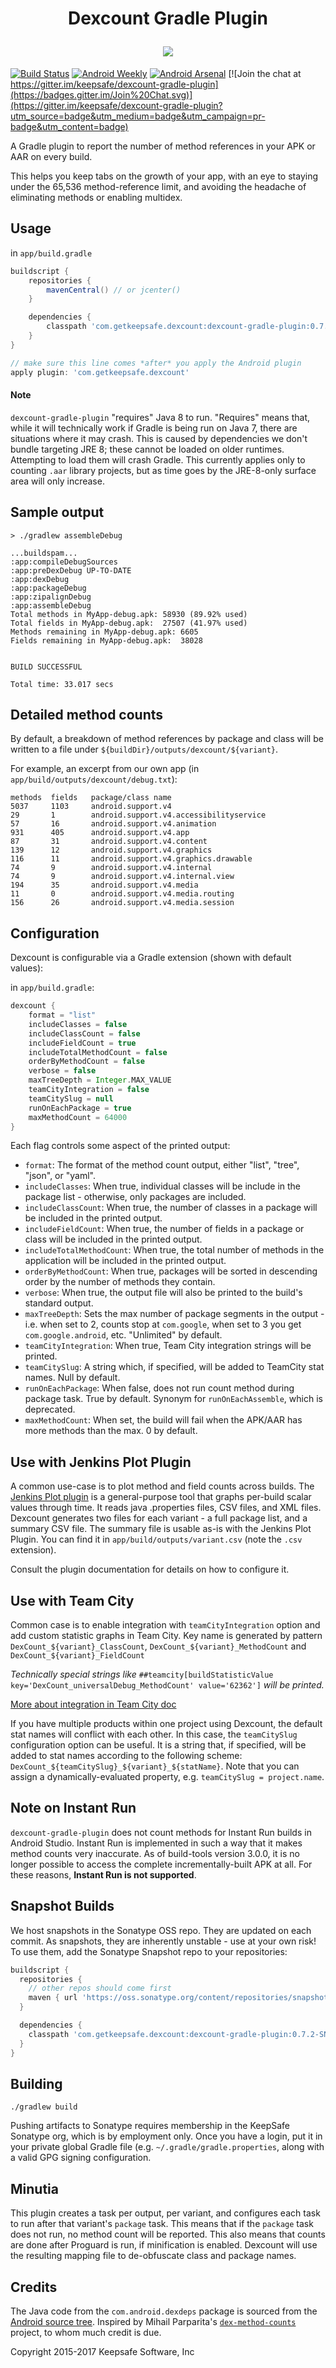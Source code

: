 <h1 align="center">
	<p>Dexcount Gradle Plugin</p>
    <img src="web/example.png">
</h1>

[![Build Status](https://travis-ci.org/KeepSafe/dexcount-gradle-plugin.svg?branch=master)](https://travis-ci.org/KeepSafe/dexcount-gradle-plugin)
[![Android Weekly](http://img.shields.io/badge/Android%20Weekly-%23174-2CB3E5.svg?style=flat)](http://androidweekly.net/issues/issue-174)
[![Android Arsenal](https://img.shields.io/badge/Android%20Arsenal-Dexcount%20Gradle%20Plugin-brightgreen.svg?style=flat)](http://android-arsenal.com/details/1/1940)
[![Join the chat at https://gitter.im/keepsafe/dexcount-gradle-plugin](https://badges.gitter.im/Join%20Chat.svg)](https://gitter.im/keepsafe/dexcount-gradle-plugin?utm_source=badge&utm_medium=badge&utm_campaign=pr-badge&utm_content=badge)

A Gradle plugin to report the number of method references in your APK or AAR on every build.

This helps you keep tabs on the growth of your app, with an eye to staying under the 65,536 method-reference limit, and avoiding the headache of eliminating methods or enabling multidex.

## Usage

in `app/build.gradle`
```groovy
buildscript {
    repositories {
        mavenCentral() // or jcenter()
    }

    dependencies {
        classpath 'com.getkeepsafe.dexcount:dexcount-gradle-plugin:0.7.1'
    }
}

// make sure this line comes *after* you apply the Android plugin
apply plugin: 'com.getkeepsafe.dexcount'
```

#### Note
`dexcount-gradle-plugin` "requires" Java 8 to run.  "Requires" means that, while it will technically work if Gradle is being run on Java 7, there are situations where it may crash.  This is caused by dependencies we don't bundle targeting JRE 8; these cannot be loaded on older runtimes.  Attempting to load them will crash Gradle.  This currently applies only to counting `.aar` library projects, but as time goes by the JRE-8-only surface area will only increase.

## Sample output

```
> ./gradlew assembleDebug

...buildspam...
:app:compileDebugSources
:app:preDexDebug UP-TO-DATE
:app:dexDebug
:app:packageDebug
:app:zipalignDebug
:app:assembleDebug
Total methods in MyApp-debug.apk: 58930 (89.92% used)
Total fields in MyApp-debug.apk:  27507 (41.97% used)
Methods remaining in MyApp-debug.apk: 6605
Fields remaining in MyApp-debug.apk:  38028


BUILD SUCCESSFUL

Total time: 33.017 secs
```

## Detailed method counts

By default, a breakdown of method references by package and class will be written to a file under `${buildDir}/outputs/dexcount/${variant}`.

For example, an excerpt from our own app (in `app/build/outputs/dexcount/debug.txt`):
```
methods  fields   package/class name
5037     1103     android.support.v4
29       1        android.support.v4.accessibilityservice
57       16       android.support.v4.animation
931      405      android.support.v4.app
87       31       android.support.v4.content
139      12       android.support.v4.graphics
116      11       android.support.v4.graphics.drawable
74       9        android.support.v4.internal
74       9        android.support.v4.internal.view
194      35       android.support.v4.media
11       0        android.support.v4.media.routing
156      26       android.support.v4.media.session
```

## Configuration

Dexcount is configurable via a Gradle extension (shown with default values):

in `app/build.gradle`:
```groovy
dexcount {
    format = "list"
    includeClasses = false
    includeClassCount = false
    includeFieldCount = true
    includeTotalMethodCount = false
    orderByMethodCount = false
    verbose = false
    maxTreeDepth = Integer.MAX_VALUE
    teamCityIntegration = false
    teamCitySlug = null
    runOnEachPackage = true
    maxMethodCount = 64000
}
```

Each flag controls some aspect of the printed output:
- `format`: The format of the method count output, either "list", "tree", "json", or "yaml".
- `includeClasses`: When true, individual classes will be include in the package list - otherwise, only packages are included.
- `includeClassCount`: When true, the number of classes in a package will be included in the printed output.
- `includeFieldCount`: When true, the number of fields in a package or class will be included in the printed output.
- `includeTotalMethodCount`: When true, the total number of methods in the application will be included in the printed output.
- `orderByMethodCount`: When true, packages will be sorted in descending order by the number of methods they contain.
- `verbose`: When true, the output file will also be printed to the build's standard output.
- `maxTreeDepth`: Sets the max number of package segments in the output - i.e. when set to 2, counts stop at `com.google`, when set to 3 you get `com.google.android`, etc.  "Unlimited" by default.
- `teamCityIntegration`: When true, Team City integration strings will be printed.
- `teamCitySlug`: A string which, if specified, will be added to TeamCity stat names.  Null by default.
- `runOnEachPackage`: When false, does not run count method during package task. True by default.  Synonym for `runOnEachAssemble`, which is deprecated.
- `maxMethodCount`: When set, the build will fail when the APK/AAR has more methods than the max. 0 by default.

## Use with Jenkins Plot Plugin

A common use-case is to plot method and field counts across builds.  The [Jenkins Plot plugin][0] is a general-purpose tool that graphs per-build scalar values through time.  It reads java .properties files, CSV files, and XML files.  Dexcount generates two files for each variant - a full package list, and a summary CSV file.  The summary file is usable as-is with the Jenkins Plot Plugin.  You can find it in `app/build/outputs/variant.csv` (note the `.csv` extension).

Consult the plugin documentation for details on how to configure it.

## Use with Team City

Common case is to enable integration with `teamCityIntegration` option and add custom statistic graphs in Team City. Key name is generated by pattern `DexCount_${variant}_ClassCount`, `DexCount_${variant}_MethodCount` and `DexCount_${variant}_FieldCount`

_Technically special strings like_ `##teamcity[buildStatisticValue key='DexCount_universalDebug_MethodCount' value='62362']` _will be printed._ 

[More about integration in Team City doc][1]

If you have multiple products within one project using Dexcount, the default stat names will conflict with each other.  In this case, the `teamCitySlug` configuration option can be useful.  It is a string that, if specified, will be added to stat names according to the following scheme: `DexCount_${teamCitySlug}_${variant}_${statName}`.  Note that you can assign a dynamically-evaluated property, e.g. `teamCitySlug = project.name`.

## Note on Instant Run

`dexcount-gradle-plugin` does not count methods for Instant Run builds in Android Studio.  Instant Run is implemented in such a way that it makes method counts very inaccurate.  As of build-tools version 3.0.0, it is no longer possible to access the complete incrementally-built APK at all.  For these reasons, **Instant Run is not supported**.

## Snapshot Builds

We host snapshots in the Sonatype OSS repo.  They are updated on each commit.  As snapshots, they are inherently unstable - use at your own risk!  To use them, add the Sonatype Snapshot repo to your repositories:

```groovy
buildscript {
  repositories {
    // other repos should come first
    maven { url 'https://oss.sonatype.org/content/repositories/snapshots' }
  }

  dependencies {
    classpath 'com.getkeepsafe.dexcount:dexcount-gradle-plugin:0.7.2-SNAPSHOT'
  }
}
```


## Building

`./gradlew build`

Pushing artifacts to Sonatype requires membership in the KeepSafe Sonatype org, which is by employment only.  Once
you have a login, put it in your private global Gradle file (e.g. `~/.gradle/gradle.properties`, along with a valid
GPG signing configuration.

## Minutia

This plugin creates a task per output, per variant, and configures each task to run after that variant's `package` task.  This means that if the `package` task does not run, no method count will be reported.  This also means that counts are done after Proguard is run, if minification is enabled.  Dexcount will use the resulting mapping file to de-obfuscate class and package names.

## Credits

The Java code from the `com.android.dexdeps` package is sourced from the [Android source tree](https://android.googlesource.com/platform/dalvik.git/+/master/tools/dexdeps/).
Inspired by Mihail Parparita's [`dex-method-counts`](https://github.com/mihaip/dex-method-counts) project, to whom much credit is due.

Copyright 2015-2017 Keepsafe Software, Inc

[0]: https://wiki.jenkins-ci.org/display/JENKINS/Plot+Plugin
[1]: https://confluence.jetbrains.com/display/TCD9/Build+Script+Interaction+with+TeamCity#BuildScriptInteractionwithTeamCity-ReportingBuildStatistics
